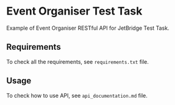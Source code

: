 # Event Organiser Test Task

Example of Event Organiser RESTful API for JetBridge Test Task.


## Requirements

To check all the requirements, see ```requirements.txt``` file.


## Usage

To check how to use API, see ```api_documentation.md``` file.
